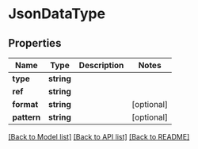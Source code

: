 # JsonDataType

## Properties
Name | Type | Description | Notes
------------ | ------------- | ------------- | -------------
**type** | **string** |  | 
**ref** | **string** |  | 
**format** | **string** |  | [optional] 
**pattern** | **string** |  | [optional] 

[[Back to Model list]](../README.md#documentation-for-models) [[Back to API list]](../README.md#documentation-for-api-endpoints) [[Back to README]](../README.md)



